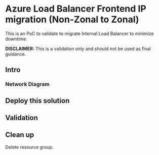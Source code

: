 # Azure Load Balancer Frontend IP migration (Non-Zonal to Zonal)

This is an PoC to validate to migrate Internal Load Balancer to minimize downtime.

**DISCLAIMER:** This is a validation only and should not be used as final guidance.

## Intro

### Network Diagram

## Deploy this solution

## Validation

## Clean up

Delete resource group.